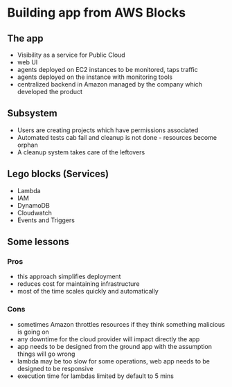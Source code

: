 # Building app from AWS Blocks

## The app
- Visibility as a service for Public Cloud
- web UI
- agents deployed on EC2 instances to be monitored, taps traffic
- agents deployed on the instance with monitoring tools
- centralized backend in Amazon managed by the company which developed the product

## Subsystem
- Users are creating projects which have permissions associated
- Automated tests cab fail and cleanup is not done - resources become orphan
- A cleanup system takes care of the leftovers

## Lego blocks (Services)
- Lambda
- IAM
- DynamoDB
- Cloudwatch
- Events and Triggers

## Some lessons

### Pros
- this approach simplifies deployment
- reduces cost for maintaining infrastructure
- most of the time scales quickly and automatically

### Cons
- sometimes Amazon throttles resources if they think something malicious is going on
- any downtime for the cloud provider will impact directly the app
- app needs to be designed from the ground app with the assumption things will go wrong
- lambda may be too slow for some operations, web app needs to be designed to be responsive
- execution time for lambdas limited by default to 5 mins
